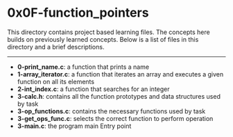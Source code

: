 # 0x0F-function_pointers
This directory contains project based learning files.
The concepts here builds on previously learned concepts.
Below is a list of files in this directory and a brief descriptions.

---
- **0-print_name.c**: a function that prints a name
- **1-array_iterator.c**: a function that iterates an array and executes a given function on all its elements
- **2-int_index.c**: a function that searches for an integer
- **3-calc.h**: contains all the function prototypes and data structures used by task
- **3-op_functions.c**: contains the necessary functions used by task
- **3-get_ops_func.c**: selects the correct function to perform operation
- **3-main.c**: the program main Entry point
